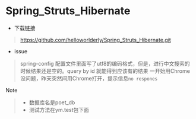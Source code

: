 # Spring_Struts_Hibernate

* 下载链接
>https://github.com/helloworlderly/Spring_Struts_Hibernate.git

* issue
>spring-config 配置文件里面写了utf8的编码格式，但是，进行中文搜索的时候结果还是空的。query by id 就能得到应该有的结果
>一开始用Chrome没问题，昨天突然间用Chrome打开，提示信息```no respones```

Note
> * 数据库名是poet_db
> * 测试方法在ym.test包下面
